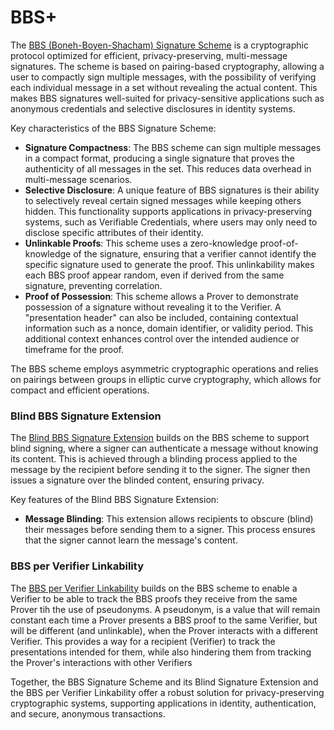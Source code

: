 # BBS+

The [BBS (Boneh-Boyen-Shacham) Signature Scheme](https://datatracker.ietf.org/doc/html/draft-irtf-cfrg-bbs-signatures-08) is a cryptographic protocol optimized for efficient, privacy-preserving, multi-message signatures. The scheme is based on pairing-based cryptography, allowing a user to compactly sign multiple messages, with the possibility of verifying each individual message in a set without revealing the actual content. This makes BBS signatures well-suited for privacy-sensitive applications such as anonymous credentials and selective disclosures in identity systems.

Key characteristics of the BBS Signature Scheme:
- **Signature Compactness**: The BBS scheme can sign multiple messages in a compact format, producing a single signature that proves the authenticity of all messages in the set. This reduces data overhead in multi-message scenarios.
- **Selective Disclosure**: A unique feature of BBS signatures is their ability to selectively reveal certain signed messages while keeping others hidden. This functionality supports applications in privacy-preserving systems, such as Verifiable Credentials, where users may only need to disclose specific attributes of their identity.
- **Unlinkable Proofs**: This scheme uses a zero-knowledge proof-of-knowledge of the signature, ensuring that a verifier cannot identify the specific signature used to generate the proof. This unlinkability makes each BBS proof appear random, even if derived from the same signature, preventing correlation.
- **Proof of Possession**: This scheme allows a Prover to demonstrate possession of a signature without revealing it to the Verifier. A "presentation header" can also be included, containing contextual information such as a nonce, domain identifier, or validity period. This additional context enhances control over the intended audience or timeframe for the proof.

The BBS scheme employs asymmetric cryptographic operations and relies on pairings between groups in elliptic curve cryptography, which allows for compact and efficient operations.

### **Blind BBS Signature Extension**

The [Blind BBS Signature Extension](https://datatracker.ietf.org/doc/html/draft-irtf-cfrg-bbs-blind-signatures-01) builds on the BBS scheme to support blind signing, where a signer can authenticate a message without knowing its content. This is achieved through a blinding process applied to the message by the recipient before sending it to the signer. The signer then issues a signature over the blinded content, ensuring privacy.

Key features of the Blind BBS Signature Extension:
- **Message Blinding**: This extension allows recipients to obscure (blind) their messages before sending them to a signer. This process ensures that the signer cannot learn the message's content.

### **BBS per Verifier Linkability**

The [BBS per Verifier Linkability](https://datatracker.ietf.org/doc/html/draft-irtf-cfrg-bbs-per-verifier-linkability-01) builds on the BBS scheme to enable a Verifier to be able to track the BBS proofs they receive from the same Prover  tih the use of pseudonyms. A pseudonym, is a value that will remain constant each time a Prover presents a BBS proof to the same Verifier, but will be different (and unlinkable), when the Prover interacts with a different Verifier. This provides a way for a recipient (Verifier) to track the presentations intended for them, while also hindering them from tracking the Prover's interactions with other Verifiers

Together, the BBS Signature Scheme and its Blind Signature Extension and the BBS per Verifier Linkability offer a robust solution for privacy-preserving cryptographic systems, supporting applications in identity, authentication, and secure, anonymous transactions.